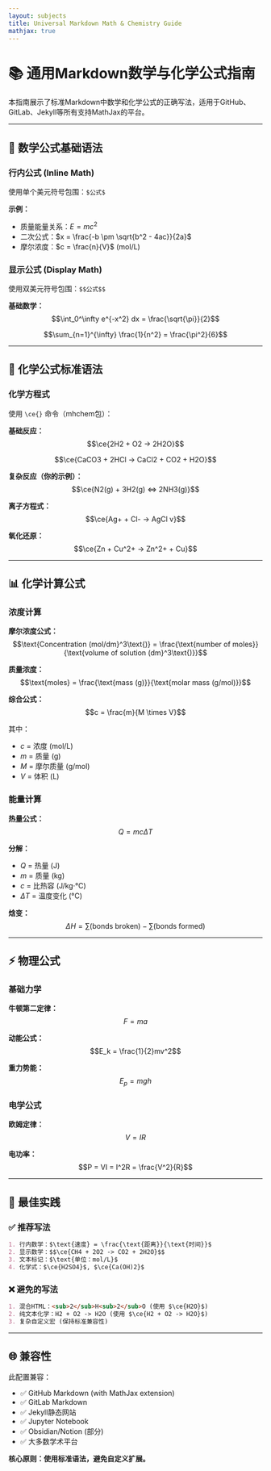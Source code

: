 ```yaml
---
layout: subjects
title: Universal Markdown Math & Chemistry Guide
mathjax: true
---
```


# 📚 通用Markdown数学与化学公式指南

本指南展示了标准Markdown中数学和化学公式的正确写法，适用于GitHub、GitLab、Jekyll等所有支持MathJax的平台。

---

## 🧮 数学公式基础语法

### 行内公式 (Inline Math)
使用单个美元符号包围：`$公式$`

**示例：**
- 质量能量关系：$E = mc^2$
- 二次公式：$x = \frac{-b \pm \sqrt{b^2 - 4ac}}{2a}$
- 摩尔浓度：$c = \frac{n}{V}$ (mol/L)

### 显示公式 (Display Math)
使用双美元符号包围：`$$公式$$`

**基础数学：**
$$\int_0^\infty e^{-x^2} dx = \frac{\sqrt{\pi}}{2}$$

$$\sum_{n=1}^{\infty} \frac{1}{n^2} = \frac{\pi^2}{6}$$

---

## 🔬 化学公式标准语法

### 化学方程式
使用 `\ce{}` 命令（mhchem包）：

**基础反应：**
$$\ce{2H2 + O2 -> 2H2O}$$

$$\ce{CaCO3 + 2HCl -> CaCl2 + CO2 + H2O}$$

**复杂反应（你的示例）：**
$$\ce{N2(g) + 3H2(g) <=> 2NH3(g)}$$

**离子方程式：**
$$\ce{Ag+ + Cl- -> AgCl v}$$

**氧化还原：**
$$\ce{Zn + Cu^2+ -> Zn^2+ + Cu}$$

---

## 📊 化学计算公式

### 浓度计算
**摩尔浓度公式：**
$$\text{Concentration (mol/dm}^3\text{)} = \frac{\text{number of moles}}{\text{volume of solution (dm}^3\text{)}}$$

**质量浓度：**
$$\text{moles} = \frac{\text{mass (g)}}{\text{molar mass (g/mol)}}$$

**综合公式：**
$$c = \frac{m}{M \times V}$$

其中：
- $c$ = 浓度 (mol/L)
- $m$ = 质量 (g)  
- $M$ = 摩尔质量 (g/mol)
- $V$ = 体积 (L)

### 能量计算
**热量公式：**
$$Q = mc\Delta T$$

**分解：**
- $Q$ = 热量 (J)
- $m$ = 质量 (kg)
- $c$ = 比热容 (J/kg·°C)
- $\Delta T$ = 温度变化 (°C)

**焓变：**
$$\Delta H = \sum \text{(bonds broken)} - \sum \text{(bonds formed)}$$

---

## ⚡ 物理公式

### 基础力学
**牛顿第二定律：**
$$F = ma$$

**动能公式：**
$$E_k = \frac{1}{2}mv^2$$

**重力势能：**
$$E_p = mgh$$

### 电学公式  
**欧姆定律：**
$$V = IR$$

**电功率：**
$$P = VI = I^2R = \frac{V^2}{R}$$

---

## 🎯 最佳实践

### ✅ 推荐写法
```markdown
1. 行内数学：$\text{速度} = \frac{\text{距离}}{\text{时间}}$
2. 显示数学：$$\ce{CH4 + 2O2 -> CO2 + 2H2O}$$
3. 文本标记：$\text{单位：mol/L}$
4. 化学式：$\ce{H2SO4}$, $\ce{Ca(OH)2}$
```

### ❌ 避免的写法
```markdown
1. 混合HTML：<sub>2</sub>H<sub>2</sub>O (使用 $\ce{H2O}$)
2. 纯文本化学：H2 + O2 -> H2O (使用 $\ce{H2 + O2 -> H2O}$)
3. 复杂自定义宏 (保持标准兼容性)
```

---

## 🌐 兼容性

此配置兼容：
- ✅ GitHub Markdown (with MathJax extension)
- ✅ GitLab Markdown  
- ✅ Jekyll静态网站
- ✅ Jupyter Notebook
- ✅ Obsidian/Notion (部分)
- ✅ 大多数学术平台

**核心原则：使用标准语法，避免自定义扩展。**